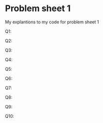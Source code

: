 # Problem sheet 1
My explantions to my code for problem sheet 1

Q1:

Q2:

Q3:

Q4:

Q5:

Q6:

Q7:

Q8:

Q9:

Q10: